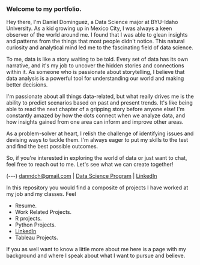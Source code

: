 ### Welcome to my portfolio.


Hey there, I'm Daniel Dominguez, a Data Science major at BYU-Idaho University. As a kid growing up in Mexico City, I was always a keen observer of the world around me. I found that I was able to glean insights and patterns from the things that most people didn't notice. This natural curiosity and analytical mind led me to the fascinating field of data science.

To me, data is like a story waiting to be told. Every set of data has its own narrative, and it's my job to uncover the hidden stories and connections within it. As someone who is passionate about storytelling, I believe that data analysis is a powerful tool for understanding our world and making better decisions.

I'm passionate about all things data-related, but what really drives me is the ability to predict scenarios based on past and present trends. It's like being able to read the next chapter of a gripping story before anyone else! I'm constantly amazed by how the dots connect when we analyze data, and how insights gained from one area can inform and improve other areas.

As a problem-solver at heart, I relish the challenge of identifying issues and devising ways to tackle them.  I'm always eager to put my skills to the test and find the best possible outcomes.

So, if you're interested in exploring the world of data or just want to chat, feel free to reach out to me. Let's see what we can create together!


(---)
<a href="danndch@gmail.com">danndch@gmail.com</a>
| <a href="https://www.byui.edu/mathematics/student-resources/data-science">Data Science Program</a>
| <a href="https://www.linkedin.com/in/dann-dominguez"/> LinkedIn</a>
</div>



In this repository you would find a composite of projects I have worked at my job and my classes. Feel 

* Resume.
* Work Related Projects. 
* R projects.
* Python Projects.
* <a href="https://www.linkedin.com/in/dann-dominguez"/> LinkedIn</a>
* Tableau Projects.


If you as well want to know a little more about me here is a page with my background and where I speak about what I want to pursue and believe.

